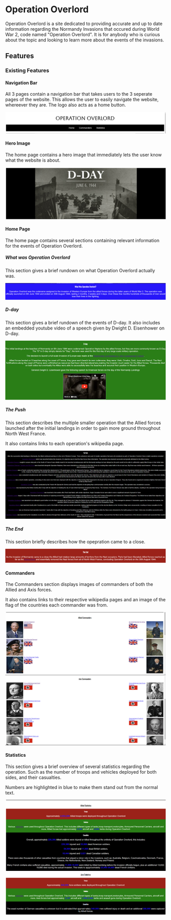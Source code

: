 # Operation Overlord
Operation Overlord is a site dedicated to providing accurate and up to date information regarding the Normandy Invasions that occured during World War 2, code named "Operation Overlord". It is for anybody who is curious about the topic and looking to learn more about the events of the invasions. 

## Features

### Existing Features

#### Navigation Bar
All 3 pages contain a navigation bar that takes users to the 3 seperate pages of the website.
This allows the user to easily navigate the website, whereever they are.
The logo also acts as a home button.

![Nav bar image](images/nav-bar.png)

#### Hero Image
The home page contains a hero image that immediately lets the user know what the website is about.

![Hero Image](images/hero-image-screenshot.png)

#### Home Page

The home page contains several sections containing relevant information for the events of Operation Overlord.

##### What was Operation Overlord

This section gives a brief rundown on what Operation Overlord actually was.

![What Was Operation Overlord](images/What-Was-screenshot.png)

##### D-day

This section gives a brief rundown of the events of D-day.
It also includes an embedded youtube video of a speech given by Dwight D. Eisenhower on D-day.

![D-day](images/D-day-screenshot.png)

##### The Push

This section describes the multiple smaller operation that the Allied forces launched after the initial landings in order to gain more ground throughout North West France.

It also contains links to each operation's wikipedia page.

![The Push](images/The-Push-screenshot.png)

##### The End

This section briefly describes how the opepration came to a close.

![The End](images/The-End-screenshot.png)

#### Commanders

The Commanders section displays images of commanders of both the Allied and Axis forces.

It also contains links to their respective wikipedia pages and an image of the flag of the countries each commander was from.

![Allied Commanders](images/Allied-Commanders-screenshot.png)
![Axis Commanders](images/Axis-Commanders-screenshot.png)

#### Statistics

This section gives a brief overview of several statistics regarding the operation. Such as the number of troops and vehicles deployed for both sides, and their casualties.

Numbers are highlighted in blue to make them stand out from the normal text.

![Allied-Statistics](images/Allied-Statistics-screenshot.png)
![Axis-Statistics](images/Axis-Statistics-screenshot.png)